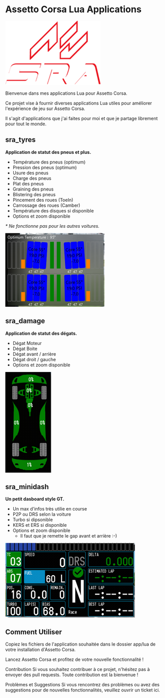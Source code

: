 # Assetto Corsa Lua Applications
![My Image](sra.png)

Bienvenue dans mes applications Lua pour Assetto Corsa. 

Ce projet vise à fournir diverses applications Lua utiles pour améliorer l'expérience de jeu sur Assetto Corsa.

Il s'agit d'applications que j'ai faites pour moi et que je partage librement pour tout le monde.

## sra_tyres
**Application de statut des pneus et plus.**

- Température des pneus (optimum)
- Pression des pneus (optimum)
- Usure des pneus
- Charge des pneus
- Plat des pneus
- Graining des pneus
- Blistering des pneus
- Pincement des roues (ToeIn)
- Carrossage des roues (Camber)
- Température des disques si disponible
- Options et zoom disponible

_* Ne fonctionne pas pour les autres voitures._

![My Image](tyres.png)

## sra_damage
**Application de statut des dégats.**

- Dégat Moteur
- Dégat Boite
- Dégat avant / arrière
- Dégat droit / gauche
- Options et zoom disponible

![My Image](damage.png)


## sra_minidash
**Un petit dasboard style GT.**

- Un max d'infos très utilie en course
- P2P ou DRS selon la voiture
- Turbo si dipsonible
- KERS et ERS si disponible
- Options et zoom disponible
  * Il faut que je remette le gap avant et arrière :-)

![My Image](minidash.png)

## Comment Utiliser

Copiez les fichiers de l'application souhaitée dans le dossier app/lua de votre installation d'Assetto Corsa.

Lancez Assetto Corsa et profitez de votre nouvelle fonctionnalité !

Contribution
Si vous souhaitez contribuer à ce projet, n'hésitez pas à envoyer des pull requests. Toute contribution est la bienvenue !

Problèmes et Suggestions
Si vous rencontrez des problèmes ou avez des suggestions pour de nouvelles fonctionnalités, veuillez ouvrir un ticket ici.


